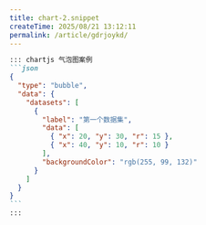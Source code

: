 ```yaml
---
title: chart-2.snippet
createTime: 2025/08/21 13:12:11
permalink: /article/gdrjoykd/
---
```

````md
::: chartjs 气泡图案例
```json
{
  "type": "bubble",
  "data": {
    "datasets": [
      {
        "label": "第一个数据集",
        "data": [
          { "x": 20, "y": 30, "r": 15 },
          { "x": 40, "y": 10, "r": 10 }
        ],
        "backgroundColor": "rgb(255, 99, 132)"
      }
    ]
  }
}
```
:::
````
